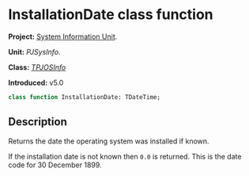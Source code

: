# InstallationDate class function

**Project:** [System Information Unit](../API.md).

**Unit:** _PJSysInfo_.

**Class:** _[TPJOSInfo](./TPJOSInfo.md)_

**Introduced:** v5.0

```pascal
class function InstallationDate: TDateTime;
```

## Description

Returns the date the operating system was installed if known.

If the installation date is not known then `0.0` is returned. This is the date code for 30 December 1899.
